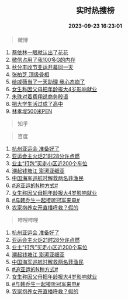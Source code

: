 <div align="center"><h2>实时热搜榜</h2><h4>2023-09-23 16:23:01</h4></div>

> 微博  

1. [蔡依林一眼就认出了花花](https://s.weibo.com/weibo?q=%23%E8%94%A1%E4%BE%9D%E6%9E%97%E4%B8%80%E7%9C%BC%E5%B0%B1%E8%AE%A4%E5%87%BA%E4%BA%86%E8%8A%B1%E8%8A%B1%23&t=31&band_rank=1&Refer=top)<br />
2. [微信占用了我100多G的内存](https://s.weibo.com/weibo?q=%23%E5%BE%AE%E4%BF%A1%E5%8D%A0%E7%94%A8%E4%BA%86%E6%88%91100%E5%A4%9AG%E7%9A%84%E5%86%85%E5%AD%98%23&t=31&band_rank=2&Refer=top)<br />
3. [秋分丰收节亚运开幕同一天](https://s.weibo.com/weibo?q=%23%E7%A7%8B%E5%88%86%E4%B8%B0%E6%94%B6%E8%8A%82%E4%BA%9A%E8%BF%90%E5%BC%80%E5%B9%95%E5%90%8C%E4%B8%80%E5%A4%A9%23&t=31&band_rank=3&Refer=top)<br />
4. [张柏芝 顶级骨相](https://s.weibo.com/weibo?q=%E5%BC%A0%E6%9F%8F%E8%8A%9D%20%E9%A1%B6%E7%BA%A7%E9%AA%A8%E7%9B%B8&t=31&band_rank=4&Refer=top)<br />
5. [给戚薇当了一天助理 我心态崩了](https://s.weibo.com/weibo?q=%E7%BB%99%E6%88%9A%E8%96%87%E5%BD%93%E4%BA%86%E4%B8%80%E5%A4%A9%E5%8A%A9%E7%90%86%20%E6%88%91%E5%BF%83%E6%80%81%E5%B4%A9%E4%BA%86&t=31&band_rank=5&Refer=top)<br />
6. [女生称因父母把年龄报大4岁影响就业](https://s.weibo.com/weibo?q=%23%E5%A5%B3%E7%94%9F%E7%A7%B0%E5%9B%A0%E7%88%B6%E6%AF%8D%E6%8A%8A%E5%B9%B4%E9%BE%84%E6%8A%A5%E5%A4%A74%E5%B2%81%E5%BD%B1%E5%93%8D%E5%B0%B1%E4%B8%9A%23&t=31&band_rank=6&Refer=top)<br />
7. [朱珠对着费翔说商务殷语](https://s.weibo.com/weibo?q=%E6%9C%B1%E7%8F%A0%E5%AF%B9%E7%9D%80%E8%B4%B9%E7%BF%94%E8%AF%B4%E5%95%86%E5%8A%A1%E6%AE%B7%E8%AF%AD&t=31&band_rank=7&Refer=top)<br />
8. [把大学生活过成了高中](https://s.weibo.com/weibo?q=%23%E6%8A%8A%E5%A4%A7%E5%AD%A6%E7%94%9F%E6%B4%BB%E8%BF%87%E6%88%90%E4%BA%86%E9%AB%98%E4%B8%AD%23&t=31&band_rank=8&Refer=top)<br />
9. [林孝埈500米PEN](https://s.weibo.com/weibo?q=%E6%9E%97%E5%AD%9D%E5%9F%88500%E7%B1%B3PEN&t=31&band_rank=9&Refer=top)<br />

> 知乎  


> 百度  

1. [杭州亚运会 准备好了](https://www.baidu.com/s?wd=%E6%9D%AD%E5%B7%9E%E4%BA%9A%E8%BF%90%E4%BC%9A+%E5%87%86%E5%A4%87%E5%A5%BD%E4%BA%86&sa=fyb_news&rsv_dl=fyb_news)<br />
2. [亚运会主火炬21时28分许点燃](https://www.baidu.com/s?wd=%E4%BA%9A%E8%BF%90%E4%BC%9A%E4%B8%BB%E7%81%AB%E7%82%AC21%E6%97%B628%E5%88%86%E8%AE%B8%E7%82%B9%E7%87%83&sa=fyb_news&rsv_dl=fyb_news)<br />
3. [业主“打包”买走小区近200个车位](https://www.baidu.com/s?wd=%E4%B8%9A%E4%B8%BB%E2%80%9C%E6%89%93%E5%8C%85%E2%80%9D%E4%B9%B0%E8%B5%B0%E5%B0%8F%E5%8C%BA%E8%BF%91200%E4%B8%AA%E8%BD%A6%E4%BD%8D&sa=fyb_news&rsv_dl=fyb_news)<br />
4. [潮起钱塘江 澎湃亚细亚](https://www.baidu.com/s?wd=%E6%BD%AE%E8%B5%B7%E9%92%B1%E5%A1%98%E6%B1%9F+%E6%BE%8E%E6%B9%83%E4%BA%9A%E7%BB%86%E4%BA%9A&sa=fyb_news&rsv_dl=fyb_news)<br />
5. [中国海军巡航时解救两名菲渔民](https://www.baidu.com/s?wd=%E4%B8%AD%E5%9B%BD%E6%B5%B7%E5%86%9B%E5%B7%A1%E8%88%AA%E6%97%B6%E8%A7%A3%E6%95%91%E4%B8%A4%E5%90%8D%E8%8F%B2%E6%B8%94%E6%B0%91&sa=fyb_news&rsv_dl=fyb_news)<br />
6. [#追亚运的N种方式#](https://www.baidu.com/s?wd=%23%E8%BF%BD%E4%BA%9A%E8%BF%90%E7%9A%84N%E7%A7%8D%E6%96%B9%E5%BC%8F%23&sa=fyb_news&rsv_dl=fyb_news)<br />
7. [女生称因父母把年龄报大4岁影响就业](https://www.baidu.com/s?wd=%E5%A5%B3%E7%94%9F%E7%A7%B0%E5%9B%A0%E7%88%B6%E6%AF%8D%E6%8A%8A%E5%B9%B4%E9%BE%84%E6%8A%A5%E5%A4%A74%E5%B2%81%E5%BD%B1%E5%93%8D%E5%B0%B1%E4%B8%9A&sa=fyb_news&rsv_dl=fyb_news)<br />
8. [#与韩乔生一起接听冠军来电#](https://www.baidu.com/s?wd=%23%E5%86%A0%E5%86%9B%E6%9D%A5%E7%94%B5%23&sa=fyb_news&rsv_dl=fyb_news)<br />
9. [农家抱养女开直播呼救？假的](https://www.baidu.com/s?wd=%E5%86%9C%E5%AE%B6%E6%8A%B1%E5%85%BB%E5%A5%B3%E5%BC%80%E7%9B%B4%E6%92%AD%E5%91%BC%E6%95%91%EF%BC%9F%E5%81%87%E7%9A%84&sa=fyb_news&rsv_dl=fyb_news)<br />

> 哔哩哔哩  

1. [杭州亚运会 准备好了](https://www.baidu.com/s?wd=%E6%9D%AD%E5%B7%9E%E4%BA%9A%E8%BF%90%E4%BC%9A+%E5%87%86%E5%A4%87%E5%A5%BD%E4%BA%86&sa=fyb_news&rsv_dl=fyb_news)<br />
2. [亚运会主火炬21时28分许点燃](https://www.baidu.com/s?wd=%E4%BA%9A%E8%BF%90%E4%BC%9A%E4%B8%BB%E7%81%AB%E7%82%AC21%E6%97%B628%E5%88%86%E8%AE%B8%E7%82%B9%E7%87%83&sa=fyb_news&rsv_dl=fyb_news)<br />
3. [业主“打包”买走小区近200个车位](https://www.baidu.com/s?wd=%E4%B8%9A%E4%B8%BB%E2%80%9C%E6%89%93%E5%8C%85%E2%80%9D%E4%B9%B0%E8%B5%B0%E5%B0%8F%E5%8C%BA%E8%BF%91200%E4%B8%AA%E8%BD%A6%E4%BD%8D&sa=fyb_news&rsv_dl=fyb_news)<br />
4. [潮起钱塘江 澎湃亚细亚](https://www.baidu.com/s?wd=%E6%BD%AE%E8%B5%B7%E9%92%B1%E5%A1%98%E6%B1%9F+%E6%BE%8E%E6%B9%83%E4%BA%9A%E7%BB%86%E4%BA%9A&sa=fyb_news&rsv_dl=fyb_news)<br />
5. [中国海军巡航时解救两名菲渔民](https://www.baidu.com/s?wd=%E4%B8%AD%E5%9B%BD%E6%B5%B7%E5%86%9B%E5%B7%A1%E8%88%AA%E6%97%B6%E8%A7%A3%E6%95%91%E4%B8%A4%E5%90%8D%E8%8F%B2%E6%B8%94%E6%B0%91&sa=fyb_news&rsv_dl=fyb_news)<br />
6. [#追亚运的N种方式#](https://www.baidu.com/s?wd=%23%E8%BF%BD%E4%BA%9A%E8%BF%90%E7%9A%84N%E7%A7%8D%E6%96%B9%E5%BC%8F%23&sa=fyb_news&rsv_dl=fyb_news)<br />
7. [女生称因父母把年龄报大4岁影响就业](https://www.baidu.com/s?wd=%E5%A5%B3%E7%94%9F%E7%A7%B0%E5%9B%A0%E7%88%B6%E6%AF%8D%E6%8A%8A%E5%B9%B4%E9%BE%84%E6%8A%A5%E5%A4%A74%E5%B2%81%E5%BD%B1%E5%93%8D%E5%B0%B1%E4%B8%9A&sa=fyb_news&rsv_dl=fyb_news)<br />
8. [#与韩乔生一起接听冠军来电#](https://www.baidu.com/s?wd=%23%E5%86%A0%E5%86%9B%E6%9D%A5%E7%94%B5%23&sa=fyb_news&rsv_dl=fyb_news)<br />
9. [农家抱养女开直播呼救？假的](https://www.baidu.com/s?wd=%E5%86%9C%E5%AE%B6%E6%8A%B1%E5%85%BB%E5%A5%B3%E5%BC%80%E7%9B%B4%E6%92%AD%E5%91%BC%E6%95%91%EF%BC%9F%E5%81%87%E7%9A%84&sa=fyb_news&rsv_dl=fyb_news)<br />

